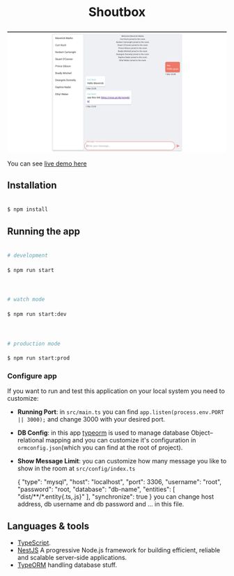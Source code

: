 
# <p  align="center">Shoutbox</p>


![shoutbox](https://raw.githubusercontent.com/samavati/shoutbox-client/main/doc/app-screen-shot.png)

You can see [live demo here](http://185.202.113.68/)

  

## Installation

  

```bash

$ npm install

```

  

## Running the app

  

```bash

# development

$ npm run start

  

# watch mode

$ npm run start:dev

  

# production mode

$ npm run start:prod

```
### Configure app

If you want to run and test this application on your local system you need to customize:

- **Running Port**: in `src/main.ts` you can find `app.listen(process.env.PORT || 3000);` and change 3000 with your desired port.
- **DB Config**: in this app [typeorm](https://typeorm.io/#/) is used to manage database Object–relational mapping and you can customize it's configuration in `ormconfig.json`(which you can find at the root of project).

- **Show Message Limit**: you can customize how many message you like to show in the room at `src/config/index.ts`

    {
    "type": "mysql",
    "host": "localhost",
    "port": 3306,
    "username": "root",
    "password": "root,
    "database": "db-name",
    "entities": [
    "dist/**/*.entity{.ts,.js}"
    ],
    "synchronize": true
    }
you can change host address, db username and db password and ... in this file.

## Languages & tools

- [TypeScript](https://www.typescriptlang.org/).
- [NestJS](https://nestjs.com/)  A progressive Node.js framework for building efficient, reliable and scalable server-side applications.
- [TypeORM](https://typeorm.io/#/) handling database stuff.